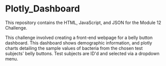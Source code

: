 # Plotly_Dashboard

This repository contains the HTML, JavaScript, and JSON for the Module 12 Challenge.

This challenge involved creating a front-end webpage for a belly button dashboard. This dashboard shows demographic information, and plotly charts detailing the sample values of bacteria from the chosen test subjects' belly buttons. Test subjects are ID'd and selected via a dropdown menu.
